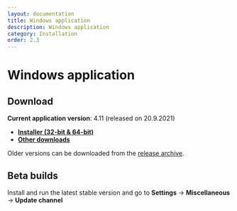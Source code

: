 ```yaml
---
layout: documentation
title: Windows application
description: Windows application
category: Installation
order: 2.3
---
```


# Windows application

## Download

**Current application version**: 4.11 (released on 20.9.2021)

- **[Installer (32-bit & 64-bit)](https://github.com/airdcpp/airdcpp-windows/releases/download/4.11/AirDC_Installer_4.11.exe)**
- **[Other downloads](https://github.com/airdcpp/airdcpp-windows/releases/tag/4.11)**

Older versions can be downloaded from the [release archive](https://github.com/airdcpp/airdcpp-windows/releases).


## Beta builds

Install and run the latest stable version and go to **Settings** -> **Miscellaneous** -> **Update channel**
